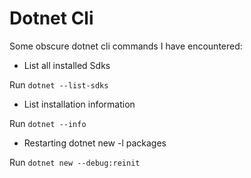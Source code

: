 # Dotnet Cli 

Some obscure dotnet cli commands I have encountered:

- List all installed Sdks

Run `dotnet --list-sdks`

- List installation information

Run `dotnet --info`

- Restarting dotnet new -l packages

Run `dotnet new --debug:reinit`
